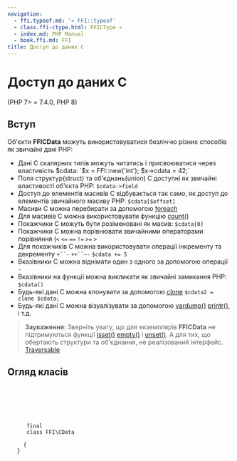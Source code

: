 ```yaml
---
navigation:
  - ffi.typeof.md: '« FFI::typeof'
  - class.ffi-ctype.html: FFICType »
  - index.md: PHP Manual
  - book.ffi.md: FFI
title: Доступ до даних C
---
```

# Доступ до даних C

(PHP 7> = 7.4.0, PHP 8)

## Вступ

Об'єкти **FFICData** можуть використовуватися безліччю різних способів як звичайні дані PHP:

-   Дані C скалярних типів можуть читатись і присвоюватися через властивість $cdata: `$x = FFI::new('int'); $x->cdata = 42;`
-   Поля структур(struct) та об'єднань(union) C доступні як звичайні властивості об'єкта PHP: `$cdata->field`
-   Доступ до елементів масивів C відбувається так само, як доступ до елементів звичайного масиву PHP: `$cdata[$offset]`
-   Масиви C можна перебирати за допомогою [foreach](control-structures.foreach.html)
-   Для масивів C можна використовувати функцію [count()](function.count.md)
-   Покажчики C можуть бути розіменовані як масив: `$cdata[0]`
-   Покажчики C можна порівнювати звичайними операторами порівняння (`<` `<=` `==` `!=` `>=` `>`
-   Для покажчиків C можна використовувати операції інкременту та декременту `+``-` `++``–-` `$cdata += 5`
-   Вказівники C можна віднімати один з одного за допомогою операції `-`
-   Вказівники на функції можна викликати як звичайні замикання PHP: `$cdata()`
-   Будь-які дані C можна клонувати за допомогою [clone](language.oop5.cloning.md) `$cdata2 = clone $cdata;`
-   Будь-які дані C можна візуалізувати за допомогою [vardump()](function.var-dump.html) [printr()](function.print-r.html), і т.д.

> **Зауваження**: Зверніть увагу, що для екземплярів **FFICData** не підтримуються функції [isset()](function.isset.md) [empty()](function.empty.md) і [unset()](function.unset.md). А для тих, що обертають структури та об'єднання, не реалізований інтерфейс. [Traversable](class.traversable.md)

## Огляд класів

```synopsis

     
    

    
     
      final
      class FFI\CData
     
     {
   }
```
